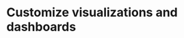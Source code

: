 # Customize visualizations and dashboards

<!-- https://docs.microsoft.com/en-us/dynamics365/customer-engagement/developer/customize-dev/customize-visualizations-dashboards -->